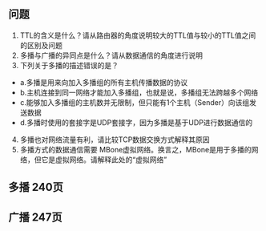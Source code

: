 ## 问题

1. TTL的含义是什么？请从路由器的角度说明较大的TTL值与较小的TTL值之间的区别及问题
2. 多播与广播的异同点是什么？请从数据通信的角度进行说明
3. 下列关于多播的描述错误的是？
  * a.多播是用来向加入多播组的所有主机传播数据的协议
  * b.主机连接到同一网络才能加入多播组，也就是说，多播组无法跨越多个网络
  * c.能够加入多播组的主机数并无限制，但只能有1个主机（Sender）向该组发送数据
  * d.多播时使用的套接字是UDP套接字，因为多播是基于UDP进行数据通信的
4. 多播也对网络流量有利，请比较TCP数据交换方式解释其原因
5. 多播方式的数据通信需要 MBone虚拟网络。换言之，MBone是用于多播的网络，但它是虚拟网络。请解释此处的“虚拟网络”

## 多播 240页

## 广播 247页
